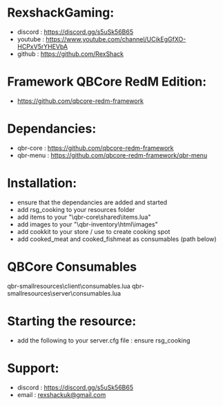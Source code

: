# RexshackGaming:
- discord : https://discord.gg/s5uSk56B65
- youtube : https://www.youtube.com/channel/UCikEgGfXO-HCPxV5rYHEVbA
- github : https://github.com/RexShack

# Framework QBCore RedM Edition:
- https://github.com/qbcore-redm-framework

# Dependancies:
- qbr-core : https://github.com/qbcore-redm-framework
- qbr-menu : https://github.com/qbcore-redm-framework/qbr-menu

# Installation:
- ensure that the dependancies are added and started
- add rsg_cooking to your resources folder
- add items to your "\qbr-core\shared\items.lua"
- add images to your "\qbr-inventory\html\images"
- add cookkit to your store / use to create cooking spot
- add cooked_meat and cooked_fishmeat as consumables (path below)

# QBCore Consumables
qbr-smallresources\client\consumables.lua
qbr-smallresources\server\consumables.lua

# Starting the resource:
- add the following to your server.cfg file : ensure rsg_cooking

# Support:
- discord : https://discord.gg/s5uSk56B65
- email : rexshackuk@gmail.com